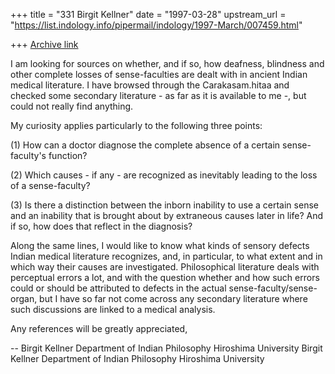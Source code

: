 +++
title = "331 Birgit Kellner"
date = "1997-03-28"
upstream_url = "https://list.indology.info/pipermail/indology/1997-March/007459.html"

+++
[Archive link](https://list.indology.info/pipermail/indology/1997-March/007459.html)

I am looking for sources on whether, and if so, how deafness, blindness
and other complete losses of sense-faculties are dealt with in ancient
Indian medical
literature. I have browsed through the Carakasam.hitaa and checked some
secondary literature - as far as it is available to me -, but could not
really find anything. 

My curiosity applies particularly to the
following three points: 

(1) How can a doctor diagnose the complete absence of a certain
sense-faculty's function? 

(2) Which causes - if any - are recognized as inevitably leading to the
loss of a sense-faculty?

(3) Is there a distinction between the inborn inability to use a certain
sense and an inability that is brought about by extraneous causes later
in life? And if so, how does that reflect in the diagnosis?

Along the same lines, I would like to know what kinds of sensory defects
Indian medical literature recognizes, and, in particular, to what extent
and in which way their causes are investigated. Philosophical literature
deals with perceptual errors a lot, and with the question whether and
how such errors could or should be attributed to defects in the actual
sense-faculty/sense-organ, but I have so far not come across any
secondary literature where such discussions are linked to a medical
analysis. 

Any references will be greatly appreciated, 

-- 
Birgit Kellner
Department of Indian Philosophy
Hiroshima University
Birgit Kellner
Department of Indian Philosophy
Hiroshima University





